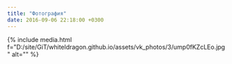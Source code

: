 ```yaml
---
title: "Фотография"
date: 2016-09-06 22:18:00 +0300
---
```



{% include media.html f="D:/site/GiT/whiteldragon.github.io/assets/vk_photos/3/ump0fKZcLEo.jpg" alt="" %}
